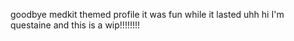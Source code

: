 goodbye medkit themed profile it was fun while it lasted
uhh hi I'm questaine and this is a wip!!!!!!!!
